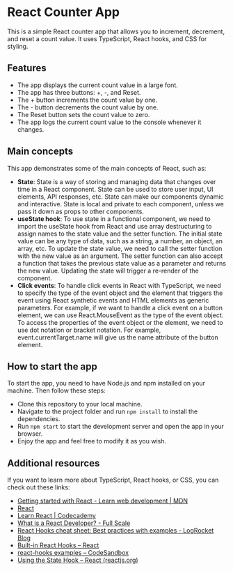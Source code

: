 # React Counter App

This is a simple React counter app that allows you to increment, decrement, and reset a count value. It uses TypeScript, React hooks, and CSS for styling.


## Features

- The app displays the current count value in a large font.
- The app has three buttons: +, -, and Reset.
- The + button increments the count value by one.
- The - button decrements the count value by one.
- The Reset button sets the count value to zero.
- The app logs the current count value to the console whenever it changes.

## Main concepts

This app demonstrates some of the main concepts of React, such as:

- **State**: State is a way of storing and managing data that changes over time in a React component. State can be used to store user input, UI elements, API responses, etc. State can make our components dynamic and interactive. State is local and private to each component, unless we pass it down as props to other components.
- **useState hook**: To use state in a functional component, we need to import the useState hook from React and use array destructuring to assign names to the state value and the setter function. The initial state value can be any type of data, such as a string, a number, an object, an array, etc. To update the state value, we need to call the setter function with the new value as an argument. The setter function can also accept a function that takes the previous state value as a parameter and returns the new value. Updating the state will trigger a re-render of the component.
- **Click events**: To handle click events in React with TypeScript, we need to specify the type of the event object and the element that triggers the event using React synthetic events and HTML elements as generic parameters. For example, if we want to handle a click event on a button element, we can use React.MouseEvent<HTMLButtonElement> as the type of the event object. To access the properties of the event object or the element, we need to use dot notation or bracket notation. For example, event.currentTarget.name will give us the name attribute of the button element.

## How to start the app

To start the app, you need to have Node.js and npm installed on your machine. Then follow these steps:

- Clone this repository to your local machine.
- Navigate to the project folder and run `npm install` to install the dependencies.
- Run `npm start` to start the development server and open the app in your browser.
- Enjoy the app and feel free to modify it as you wish.

## Additional resources

If you want to learn more about TypeScript, React hooks, or CSS, you can check out these links:

- [Getting started with React - Learn web development | MDN](https://developer.mozilla.org/en-US/docs/Learn/Tools_and_testing/Client-side_JavaScript_frameworks/React_getting_started)
- [React](https://reactjs.org/)
- [Learn React | Codecademy](https://www.codecademy.com/learn/react-101)
- [What is a React Developer? - Full Scale](https://fullscale.io/blog/what-is-a-react-developer/)
- [React Hooks cheat sheet: Best practices with examples - LogRocket Blog](https://blog.logrocket.com/react-hooks-cheat-sheet-unlock-solutions-to-common-problems-af4caf699e70/)
- [Built-in React Hooks – React](https://reactjs.org/docs/hooks-reference.html)
- [react-hooks examples – CodeSandbox](https://codesandbox.io/examples/package/react-hooks)
- [Using the State Hook – React (reactjs.org)](https://reactjs.org/docs/hooks-state.html)
